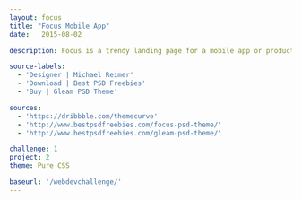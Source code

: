 ```yaml
---
layout: focus
title: "Focus Mobile App"
date:   2015-08-02

description: Focus is a trendy landing page for a mobile app or product.

source-labels:
  - 'Designer | Michael Reimer'
  - 'Download | Best PSD Freebies'
  - 'Buy | Gleam PSD Theme'

sources:
  - 'https://dribbble.com/themecurve'
  - 'http://www.bestpsdfreebies.com/focus-psd-theme/'
  - 'http://www.bestpsdfreebies.com/gleam-psd-theme/'

challenge: 1
project: 2
theme: Pure CSS

baseurl: '/webdevchallenge/'
---
```

